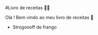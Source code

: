 #Livro de receitas :man_cook:

Olá ! Bem vindo ao meu livro de receitas :cake:

- Strogonoff de frango

